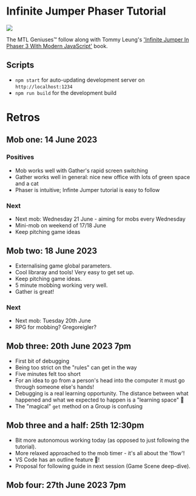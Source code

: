 # Infinite Jumper Phaser Tutorial

![](https://github.com/monkey-tennis-labs/infinite-jumper-phaser-tutorial/actions/workflows/deploy-to-pages.yml/badge.svg)

The MTL Geniuses™️ follow along with Tommy Leung's ['Infinite Jumper In Phaser 3 With Modern JavaScript'](https://ourcade.co/books/infinite-jumper-phaser3) book.

## Scripts

- `npm start` for auto-updating development server on `http://localhost:1234`
- `npm run build` for the development build

# Retros

## Mob one: 14 June 2023

### Positives

- Mob works well with Gather's rapid screen switching
- Gather works well in general: nice new office with lots of green space and a cat
- Phaser is intuitive; Infinte Jumper tutorial is easy to follow

### Next

- Next mob: Wednesday 21 June - aiming for mobs every Wednesday
- Mini-mob on weekend of 17/18 June
- Keep pitching game ideas

## Mob two: 18 June 2023

- Externalising game global parameters.
- Cool libraray and tools! Very easy to get set up.
- Keep pitching game ideas.
- 5 minute mobbing working very well.
- Gather is great!

### Next

- Next mob: Tuesday 20th June
- RPG for mobbing? Gregoreigler?

## Mob three: 20th June 2023 7pm

- First bit of debugging
- Being too strict on the "rules" can get in the way
- Five minutes felt too short
- For an idea to go from a person's head into the computer it must go through someone else's hands!
- Debugging is a real learning opportunity. The distance between what happened and what we expected to happen is a "learning space" 🙂
- The "magical" `get` method on a Group is confusing

## Mob three and a half: 25th 12:30pm

- Bit more autonomous working today (as opposed to just following the tutorial).
- More relaxed approached to the mob timer - it's all about the 'flow'!
- VS Code has an outline feature 🙂!
- Proposal for following guide in next session (Game Scene deep-dive).

## Mob four: 27th June 2023 7pm
